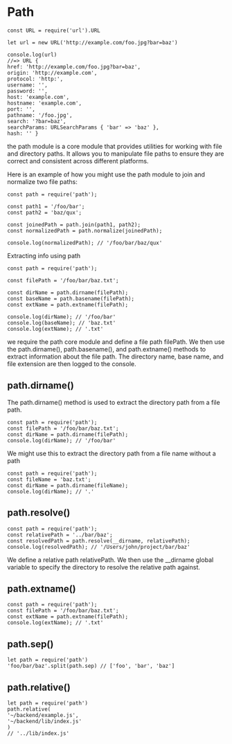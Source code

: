 # Path

    const URL = require('url').URL

    let url = new URL('http://example.com/foo.jpg?bar=baz')

    console.log(url)
    //=> URL {
    href: 'http://example.com/foo.jpg?bar=baz',
    origin: 'http://example.com',
    protocol: 'http:',
    username: '',
    password: '',
    host: 'example.com',
    hostname: 'example.com',
    port: '',
    pathname: '/foo.jpg',
    search: '?bar=baz',
    searchParams: URLSearchParams { 'bar' => 'baz' },
    hash: '' }

the path module is a core module that provides utilities for working with file and directory paths. It allows you to manipulate file paths to ensure they are correct and consistent across different platforms.

Here is an example of how you might use the path module to join and normalize two file paths:

    const path = require('path');

    const path1 = '/foo/bar';
    const path2 = 'baz/qux';

    const joinedPath = path.join(path1, path2);
    const normalizedPath = path.normalize(joinedPath);

    console.log(normalizedPath); // '/foo/bar/baz/qux'

Extracting info using path

    const path = require('path');

    const filePath = '/foo/bar/baz.txt';

    const dirName = path.dirname(filePath);
    const baseName = path.basename(filePath);
    const extName = path.extname(filePath);

    console.log(dirName); // '/foo/bar'
    console.log(baseName); // 'baz.txt'
    console.log(extName); // '.txt'

we require the path core module and define a file path filePath. We then use the path.dirname(), path.basename(), and path.extname() methods to extract information about the file path. The directory name, base name, and file extension are then logged to the console.

## path.dirname()

The path.dirname() method is used to extract the directory path from a file path.

    const path = require('path');
    const filePath = '/foo/bar/baz.txt';
    const dirName = path.dirname(filePath);
    console.log(dirName); // '/foo/bar'

We might use this to extract the directory path from a file name without a path

    const path = require('path');
    const fileName = 'baz.txt';
    const dirName = path.dirname(fileName);
    console.log(dirName); // '.'

## path.resolve()

    const path = require('path');
    const relativePath = '../bar/baz';
    const resolvedPath = path.resolve(__dirname, relativePath);
    console.log(resolvedPath); // '/Users/john/project/bar/baz'

We define a relative path relativePath. We then use the \_\_dirname global variable to specify the directory to resolve the relative path against.

## path.extname()

    const path = require('path');
    const filePath = '/foo/bar/baz.txt';
    const extName = path.extname(filePath);
    console.log(extName); // '.txt'

## path.sep()

    let path = require('path')
    'foo/bar/baz'.split(path.sep) // ['foo', 'bar', 'baz']

## path.relative()

    let path = require('path')
    path.relative(
    '~/backend/example.js',
    '~/backend/lib/index.js'
    )
    // '../lib/index.js'
